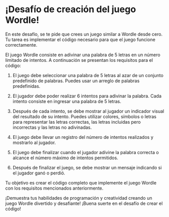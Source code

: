 # ¡Desafío de creación del juego Wordle!

En este desafío, se te pide que crees un juego similar a Wordle desde cero. Tu tarea es implementar el código necesario para que el juego funcione correctamente.

El juego Wordle consiste en adivinar una palabra de 5 letras en un número limitado de intentos. A continuación se presentan los requisitos para el código:

1. El juego debe seleccionar una palabra de 5 letras al azar de un conjunto predefinido de palabras. Puedes usar un arreglo de palabras predefinidas.

2. El jugador debe poder realizar 6 intentos para adivinar la palabra. Cada intento consiste en ingresar una palabra de 5 letras.

3. Después de cada intento, se debe mostrar al jugador un indicador visual del resultado de su intento. Puedes utilizar colores, símbolos o letras para representar las letras correctas, las letras incluidas pero incorrectas y las letras no adivinadas.

4. El juego debe llevar un registro del número de intentos realizados y mostrarlo al jugador.

5. El juego debe finalizar cuando el jugador adivine la palabra correcta o alcance el número máximo de intentos permitidos.

6. Después de finalizar el juego, se debe mostrar un mensaje indicando si el jugador ganó o perdió.

Tu objetivo es crear el código completo que implemente el juego Wordle con los requisitos mencionados anteriormente.

¡Demuestra tus habilidades de programación y creatividad creando un juego Wordle divertido y desafiante! ¡Buena suerte en el desafío de crear el código!
